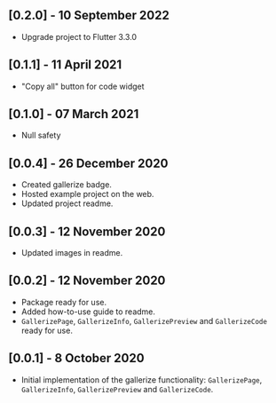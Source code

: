 ## [0.2.0] - 10 September 2022

- Upgrade project to Flutter 3.3.0

## [0.1.1] - 11 April 2021

- "Copy all" button for code widget

## [0.1.0] - 07 March 2021

- Null safety

## [0.0.4] - 26 December 2020

- Created gallerize badge.
- Hosted example project on the web.
- Updated project readme.

## [0.0.3] - 12 November 2020

- Updated images in readme.

## [0.0.2] - 12 November 2020

- Package ready for use.
- Added how-to-use guide to readme.
- `GallerizePage`, `GallerizeInfo`, `GallerizePreview` and `GallerizeCode` ready for use.


## [0.0.1] - 8 October 2020

- Initial implementation of the gallerize functionality: `GallerizePage`, `GallerizeInfo`, `GallerizePreview` and `GallerizeCode`.
